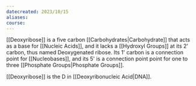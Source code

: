 ```yaml
---
datecreated: 2023/10/15
aliases: 
course:
---
```

[[Deoxyribose]] is a five carbon [[Carbohydrates|Carbohydrate]] that acts as a base for [[Nucleic Acids]], and it lacks a [[Hydroxyl Groups]] at its 2' carbon, thus named Deoxygenated ribose. Its 1' carbon is a connection point for [[Nucleobases]], and its 5' is a connection point point for one to three [[Phosphate Groups|Phosphate Groups]]. 

[[Deoxyribose]] is the D in [[Deoxyribonucleic Acid|DNA]].